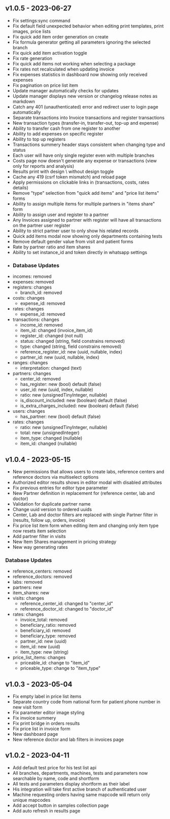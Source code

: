 ## v1.0.5 - 2023-06-27
* Fix settings:sync command
* Fix default field unexpected behavior when editing print templates, print images, price lists
* Fix quick add item order generation on create
* Fix formula generator getting all parameters ignoring the selected branch
* Fix quick add item activation toggle
* Fix rate generation
* Fix quick add items not working when selecting a package
* Fix rates not recalculated when updating invoice
* Fix expenses statistics in dashboard now showing only received expenses
* Fix pagination on price list item
* Update manager automatically checks for updates
* Update manager displays new version or changelog release notes as markdown
* Catch any 401 (unauthenticated) error and redirect user to login page automatically
* Separate transactions into Invoice transactions and register transactions
* New transaction types (transfer-in, transfer-out, top-up and expense)
* Ability to transfer cash from one register to another
* Ability to add expenses on specific register
* Ability to top up registers
* Transactions summery header stays consistent when changing type and status
* Each user will have only single register even with multiple branches
* Costs page now doesn't generate any expense or transactions (view only for reports and analysis)
* Results print with design \ without design toggle
* Cache any 419 (csrf token mismatch) and reload page
* Apply permissions on clickable links in (transactions, costs, rates details)
* Remove "type" selection from "quick add items" and "price list items" forms
* Ability to assign multiple items for multiple partners in "items share" form
* Ability to assign user and register to a partner
* Any Invoices assigned to partner with register will have all transactions on the partner user register
* Ability to strict partner user to only show his related records
* Quick add items modal now showing only departments containing tests
* Remove default gender value from visit and patient forms
* Rate by partner ratio and item shares
* Ability to set instance_id and token directly in whatsapp settings
* ### Database Updates
* incomes: removed
* expenses: removed
* registers: changes
  * branch_id: removed
* costs: changes
  * expense_id: removed
* rates: changes
  * expense_id: removed
* transactions: changes
  * income_id: removed
  * item_id: changed (invoice_item_id)
  * register_id: changed (not null)
  * status: changed (string, field constrains removed)
  * type: changed (string, field constrains removed)
  * reference_register_id: new (uuid, nullable, index)
  * partner_id: new (uuid, nullable, index)
* ranges: changes
  * interpretation: changed (text)
* partners: changes
  * center_id: removed
  * has_register: new (bool) default (false)
  * user_id: new (uuid, index, nullable)
  * ratio: new (unsignedTinyInteger, nullable)
  * is_discount_included: new (boolean) default (false)
  * is_extra_charges_included: new (boolean) default (false)
* users: changes
  * has_partner: new (bool) default (false)
* rates: changes
  * ratio: new (unsignedTinyInteger, nullable)
  * total: new (unsignedInteger)
  * item_type: changed (nullable)
  * item_id: changed (nullable)

## v1.0.4 - 2023-05-15
* New permissions that allows users to create labs, reference centers and reference doctors via multiselect options
* Authorized editor results shows in editor modal with disabled attributes
* Fix previous entries for editor type parameter
* New Partner definition in replacement for (reference center, lab and doctor)
* Validation for duplicate partner name
* Change uuid version to ordered uuids
* Center, Lab and doctor filters are replaced with single Partner filter in (results, follow up, orders, invoice)
* Fix price list item form when editing item and changing only item type now resets item selection
* Add partner filter in visits
* New Item Shares management in pricing strategy
* New way generating rates
### Database Updates
* reference_centers: removed
* reference_doctors: removed
* labs: removed
* partners: new
* item_shares: new
* visits: changes
  * reference_center_id: changed to "center_id"
  * reference_doctor_id: changed to "doctor_id"
* rates: changes
  * invoice_total: removed
  * beneficiary_ratio: removed
  * beneficiary_id: removed
  * beneficiary_type: removed
  * partner_id: new (uuid)
  * item_id: new (uuid)
  * item_type: new (string)
* price_list_items: changes
  * priceable_id: change to "item_id"
  * priceable_type: change to "item_type"

## v1.0.3 - 2023-05-04
* Fix empty label in price list items
* Separate country code from national form for patient phone number in new visit form
* Fix parameter editor image styling
* Fix invoice summery
* Fix print bridge in orders results
* Fix price list in invoice form
* New dashboard page
* New reference doctor and lab filters in invoices page

## v1.0.2 - 2023-04-11
* Add default test price for his test list api
* All branches, departments, machines, tests and parameters now searchable by name, code and shortform
* All tests and parameters display shortform as their label
* His integration will take first active branch of authenticated user
* Machine requesting orders having same mapcode will return only unique mapcodes
* Add accept button in samples collection page
* Add auto refresh in results page
